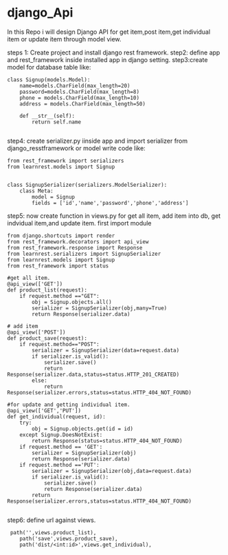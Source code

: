 # django_Api
In this Repo i will design Django API for get item,post item,get individual item or update item through model view.

steps 1: Create project and install django rest framework.
step2: define app and rest_framework inside installed app in django setting.
step3:create model for database table like:

```
class Signup(models.Model):
    name=models.CharField(max_length=20)
    password=models.CharField(max_length=8)
    phone = models.CharField(max_length=10)
    address = models.CharField(max_length=50)

    def __str__(self):
        return self.name
    

```
step4: create serializer.py iinside app and import serializer from django_resstframework or model write code like:

```
from rest_framework import serializers
from learnrest.models import Signup


class SignupSerializer(serializers.ModelSerializer):
    class Meta:
        model = Signup
        fields = ['id','name','password','phone','address']

```
step5: now create function in views.py for get all item, add item into db, get indvidual item,and update item.
first import module

```
from django.shortcuts import render
from rest_framework.decorators import api_view
from rest_framework.response import Response
from learnrest.serializers import SignupSerializer
from learnrest.models import Signup
from rest_framework import status

#get all item.
@api_view(['GET'])
def product_list(request):
    if request.method =="GET":
        obj = Signup.objects.all()
        serializer = SignupSerializer(obj,many=True)
        return Response(serializer.data)
    
# add item
@api_view(['POST'])    
def product_save(request):
    if request.method=="POST":
        serializer = SignupSerializer(data=request.data)
        if serializer.is_valid():
            serializer.save()
            return Response(serializer.data,status=status.HTTP_201_CREATED)
        else:
            return Response(serializer.errors,status=status.HTTP_404_NOT_FOUND)

#for update and getting individual item.
@api_view(['GET','PUT'])
def get_individual(request, id):
    try:
        obj = Signup.objects.get(id = id)
    except Signup.DoesNotExist:
        return Response(status=status.HTTP_404_NOT_FOUND)
    if request.method == 'GET':
        serializer = SignupSerializer(obj)
        return Response(serializer.data)
    if request.method =='PUT':
        serializer = SignupSerializer(obj,data=request.data)
        if serializer.is_valid():
            serializer.save()
            return Response(serializer.data)
        return Response(serializer.errors,status=status.HTTP_404_NOT_FOUND)


```
step6: define url against views.
```
 path('',views.product_list),
    path('save',views.product_save),
    path('dist/<int:id>',views.get_individual),

```

